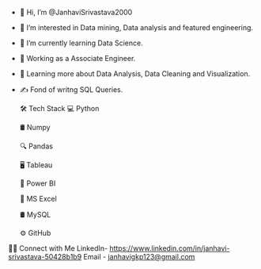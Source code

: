 - 👋 Hi, I’m @JanhaviSrivastava2000
- 👀 I’m interested in Data mining, Data analysis and featured engineering.
- 🌱 I’m currently learning Data Science.
- 💼 Working as a Associate Engineer.
- 🌱 Learning more about Data Analysis, Data Cleaning and Visualization.
- ✍️ Fond of writng SQL Queries.

  🛠  Tech Stack
    💻   Python
 
    🛢   Numpy
 
    🔍   Pandas
 
    🖥   Tableau
 
    📱   Power BI
 
    🔧   MS Excel
 
    🛢   MySQL
 
    ⚙️   GitHub
 
🤝🏻  Connect with Me 
    LinkedIn- https://www.linkedin.com/in/janhavi-srivastava-50428b1b9
    Email -   janhavigkp123@gmail.com

<!---
JanhaviSrivastava2000/JanhaviSrivastava2000 is a ✨ special ✨ repository because its `README.md` (this file) appears on your GitHub profile.
You can click the Preview link to take a look at your changes.
--->
